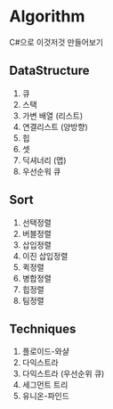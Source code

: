 # Algorithm
C#으로 이것저것 만들어보기

## DataStructure
1. 큐
2. 스택
3. 가변 배열 (리스트)
4. 연결리스트 (양방향)
5. 힙
6. 셋
7. 딕셔너리 (맵)
8. 우선순워 큐

## Sort
1. 선택정렬
2. 버블정렬
3. 삽입정렬
4. 이진 삽입정렬
5. 퀵정렬
6. 병합정렬
7. 힙정렬
8. 팀정렬

## Techniques
1. 플로이드-와샬
2. 다익스트라
3. 다익스트라 (우선순위 큐)
4. 세그먼트 트리
5. 유니온-파인드
